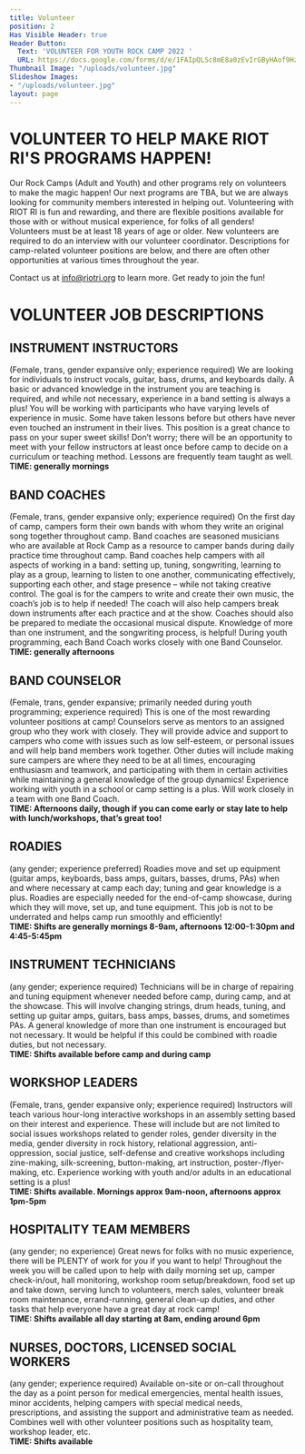 ```yaml
---
title: Volunteer
position: 2
Has Visible Header: true
Header Button:
  Text: 'VOLUNTEER FOR YOUTH ROCK CAMP 2022 '
  URL: https://docs.google.com/forms/d/e/1FAIpQLSc8mE8a0zEvIrGByHAof9Hz9l8z1XbAr7MiwkXaP6Hvmgz21g/viewform?usp=sf_link
Thumbnail Image: "/uploads/volunteer.jpg"
Slideshow Images:
- "/uploads/volunteer.jpg"
layout: page
---
```


# VOLUNTEER TO HELP MAKE RIOT RI'S PROGRAMS HAPPEN!

Our Rock Camps (Adult and Youth) and other programs rely on volunteers to make the magic happen! Our next programs are TBA, but we are always looking for community members interested in helping out. Volunteering with RIOT RI is fun and rewarding, and there are flexible positions available for those with or without musical experience, for folks of all genders! Volunteers must be at least 18 years of age or older. New volunteers are required to do an interview with our volunteer coordinator. Descriptions for camp-related volunteer positions are below, and there are often other opportunities at various times throughout the year.

Contact us at [info@riotri.org](mailto:info@riotri.org) to learn more. Get ready to join the fun!


# VOLUNTEER JOB DESCRIPTIONS

## INSTRUMENT INSTRUCTORS 
(Female, trans, gender expansive only; experience required) We are looking for individuals to instruct vocals, guitar, bass, drums, and keyboards daily. A basic or advanced knowledge in the instrument you are teaching is required, and while not necessary, experience in a band setting is always a plus! You will be working with participants who have varying levels of experience in music. Some have taken lessons before but others have never even touched an instrument in their lives. This position is a great chance to pass on your super sweet skills! Don’t worry; there will be an opportunity to meet with your fellow instructors at least once before camp to decide on a curriculum or teaching method. Lessons are frequently team taught as well.  
**TIME: generally mornings**

## BAND COACHES
(Female, trans, gender expansive only; experience required) On the first day of camp, campers form their own bands with whom they write an original song together throughout camp. Band coaches are seasoned musicians who are available at Rock Camp as a resource to camper bands during daily practice time throughout camp. Band coaches help campers with all aspects of working in a band: setting up, tuning, songwriting, learning to play as a group, learning to listen to one another, communicating effectively, supporting each other, and stage presence – while not taking creative control. The goal is for the campers to write and create their own music, the coach’s job is to help if needed! The coach will also help campers break down instruments after each practice and at the show. Coaches should also be prepared to mediate the occasional musical dispute. Knowledge of more than one instrument, and the songwriting process, is helpful! During youth programming, each Band Coach works closely with one Band Counselor.
**TIME: generally afternoons**

## BAND COUNSELOR
(Female, trans, gender expansive; primarily needed during youth programming; experience required) This is one of the most rewarding volunteer positions at camp! Counselors serve as mentors to an assigned group who they work with closely. They will provide advice and support to campers who come with issues such as low self-esteem, or personal issues and will help band members work together. Other duties will include making sure campers are where they need to be at all times, encouraging enthusiasm and teamwork, and participating with them in certain activities while maintaining a general knowledge of the group dynamics! Experience working with youth in a school or camp setting is a plus. Will work closely in a team with one Band Coach.  
**TIME: Afternoons daily, though if you can come early or stay late to help with lunch/workshops, that’s great too!**

## ROADIES
(any gender; experience preferred) Roadies move and set up equipment (guitar amps, keyboards, bass amps, guitars, basses, drums, PAs) when and where necessary at camp each day; tuning and gear knowledge is a plus. Roadies are especially needed for the end-of-camp showcase, during which they will move, set up, and tune equipment. This job is not to be underrated and helps camp run smoothly and efficiently!  
**TIME: Shifts are generally mornings 8-9am, afternoons 12:00-1:30pm and 4:45-5:45pm**

## INSTRUMENT TECHNICIANS
(any gender; experience required) Technicians will be in charge of repairing and tuning equipment whenever needed before camp, during camp, and at the showcase. This will involve changing strings, drum heads, tuning, and setting up guitar amps, guitars, bass amps, basses, drums, and sometimes PAs. A general knowledge of more than one instrument is encouraged but not necessary. It would be helpful if this could be combined with roadie duties, but not necessary.  
**TIME: Shifts available before camp and during camp**

## WORKSHOP LEADERS 
(Female, trans, gender expansive only; experience required) Instructors will teach various hour-long interactive workshops in an assembly setting based on their interest and experience. These will include but are not limited to social issues workshops related to gender roles, gender diversity in the media, gender diversity in rock history, relational aggression, anti-oppression, social justice, self-defense and creative workshops including zine-making, silk-screening, button-making, art instruction, poster-/flyer-making, etc. Experience working with youth and/or adults in an educational setting is a plus!  
**TIME: Shifts available. Mornings approx 9am-noon, afternoons approx 1pm-5pm**

## HOSPITALITY TEAM MEMBERS
(any gender; no experience) Great news for folks with no music experience, there will be PLENTY of work for you if you want to help! Throughout the week you will be called upon to help with daily morning set up, camper check-in/out, hall monitoring, workshop room setup/breakdown, food set up and take down, serving lunch to volunteers, merch sales, volunteer break room maintenance, errand-running, general clean-up duties, and other tasks that help everyone have a great day at rock camp!  
**TIME: Shifts available all day starting at 8am, ending around 6pm**

## NURSES, DOCTORS, LICENSED SOCIAL WORKERS
(any gender; experience required) Available on-site or on-call throughout the day as a point person for medical emergencies, mental health issues, minor accidents, helping campers with special medical needs, prescriptions, and assisting the support and administrative team as needed. Combines well with other volunteer positions such as hospitality team, workshop leader, etc.  
**TIME: Shifts available**
 
